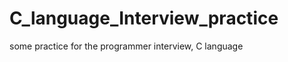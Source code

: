 C_language_Interview_practice
=============================

some practice for the programmer interview, C language
